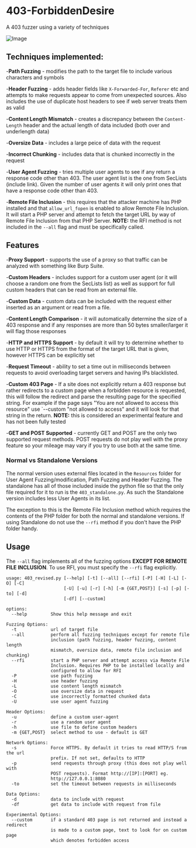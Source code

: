 # 403-ForbiddenDesire
A 403 fuzzer using a variety of techniques


![Image](pictures/forbidden.png)

## Techniques implemented:

-**Path Fuzzing** - modifies the path to the target file to include various characters and symbols

-**Header Fuzzing** - adds header fields like `X-Forwarded-For`, `Referer` etc and attempts to make requests appear to come from unexpected sources. Also includes the use of duplicate host headers to see if web server treats them as valid

-**Content Length Mismatch** - creates a discrepancy between the `Content-Length` header and the actual length of data included (both over and underlength data)

-**Oversize Data** - includes a large peice of data with the request

-**Incorrect Chunking** - includes data that is chunked incorrectly in the request

-**User Agent Fuzzing** - tries multiple user agents to see if any return a response code other than 403. The user agent list is the one from SecLists (include link). Given the number of user agents it will only print ones that have a response code other than 403.

-**Remote File Inclusion** - this requires that the attacker machine has PHP installed and that `allow_url_fopen` is enabled to allow Remote File Inclusion. It will start a PHP server and attempt to fetch the target URL by way of Remote File Inclusion from that PHP Server. **NOTE:** the RFI method is not included in the `--all` flag and must be specifically called. 

## Features

-**Proxy Support** - supports the use of a proxy so that traffic can be analyzed with something like Burp Suite.

-**Custom Headers** - includes support for a custom user agent (or it will choose a random one from the SecLists list) as well as support for full custom headers that can be read from an external file.

-**Custom Data** - custom data can be included with the request either inserted as an argument or read from a file.

-**Content Length Comparison** - it will automatically determine the size of a 403 response and if any responses are more than 50 bytes smaller/larger it will flag those responses

-**HTTP and HTTPS Support** - by default it will try to determine whether to use HTTP or HTTPS from the format of the target URL that is given, however HTTPS can be explicitly set

-**Request Timeout** - ability to set a time out in milliseconds between requests to avoid overloading target servers and having IPs blacklisted.

-**Custom 403 Page** - If a site does not explicitly return a 403 response but rather redirects to a custom page when a forbidden resource is requested, this will follow the redirect and parse the resulting page for the specified string. For example if the page says "You are not allowed to access this resource" use `--custom "not allowed to access" and it will look for that string in the return. **NOTE:** this is considered an experimental feature and has not been fully tested

-**GET and POST Supported** - currently GET and POST are the only two supported request methods. POST requests do not play well with the proxy feature so your mileage may vary if you try to use both at the same time.

### Normal vs Standalone Versions

The normal version uses external files located in the `Resources` folder for User Agent Fuzzing/modification, Path Fuzzing and Header Fuzzing. The standalone has all of those included inside the python file so that the only file required for it to run is the `403_standalone.py`. As such the Standalone version includes less User Agents in its list.

The exception to this is the Remote File Inclusion method which requires the contents of the PHP folder for both the normal and standalone versions. If using Standalone do not use the `--rfi` method if you don't have the PHP folder handy.

## Usage

The `--all` flag implements all of the fuzzing options **EXCEPT FOR REMOTE FILE INCLUSION**. To use RFI, you must specify the `--rfi` flag explicitly.

```
usage: 403_revised.py [--help] [-t] [--all] [--rfi] [-P] [-H] [-L] [-O] [-C]
                      [-U] [-u] [-r] [-h] [-m {GET,POST}] [-s] [-p] [-to] [-d]
                      [-df] [--custom]

options:
  --help         Show this help message and exit

Fuzzing Options:
  -t             url of target file
  --all          perform all fuzzing techniques except for remote file
                 inclusion (path fuzzing, header fuzzing, content length
                 mismatch, oversize data, remote file inclusion and chunking)
  --rfi          start a PHP server and attempt access via Remote File
                 Inclusion. Requires PHP to be installed locally and
                 configured to allow for RFI
  -P             use path fuzzing
  -H             use header fuzzing
  -L             use content length mismatch
  -O             use oversize data in request
  -C             use incorrectly formatted chunked data
  -U             use user agent fuzzing

Header Options:
  -u             define a custom user-agent
  -r             use a random user agent
  -h             use file to define custom headers
  -m {GET,POST}  select method to use - default is GET

Network Options:
  -s             Force HTTPS. By default it tries to read HTTP/S from the url
                 prefix. If not set, defaults to HTTP
  -p             send requests through proxy (this does not play well with
                 POST requests). Format http://[IP]:[PORT] eg.
                 http://127.0.0.1:8080
  -to            set the timeout between requests in milliseconds

Data Options:
  -d             data to include with request
  -df            get data to include with request from file

Experimental Options:
  --custom       if a standard 403 page is not returned and instead a redirect
                 is made to a custom page, text to look for on custom page
                 which denotes forbidden access
```
